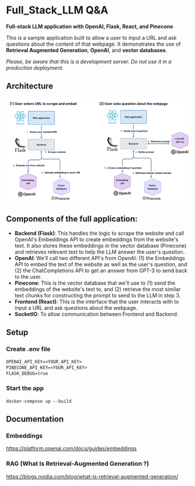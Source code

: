 # Full_Stack_LLM Q&A

**__Full-stack LLM application with OpenAI, Flask, React, and Pinecone__**

This is a sample application built to allow a user to input a URL and ask questions about the content of that webpage. It demonstrates the use of **Retrieval Augmented Generation**, **OpenAI**, and **vector databases**. 

*Please, be aware that this is a development server. Do not use it in a production deployment.*

## Architecture
![Architecture](LLM_app_organisation.png)

## Components of the full application:
* **Backend (Flask)**: This handles the logic to scrape the website and call OpenAI's Embeddings API to create embeddings from the website's text. It also stores these embeddings in the vector database (Pinecone) and retrieves relevant text to help the LLM answer the user's question.
* **OpenAI**: We'll call two different API's from OpenAI: (1) the Embeddings API to embed the text of the website as well as the user's question, and (2) the ChatCompletions API to get an answer from GPT-3 to send back to the user.
*  **Pinecone**: This is the vector database that we'll use to (1) send the embeddings of the website's text to, and (2) retrieve the most similar text chunks for constructing the prompt to send to the LLM in step 3.
*  **Frontend (React)**: This is the interface that the user interacts with to input a URL and ask questions about the webpage.
*  **SocketIO**: To allow communication between Frontend and Backend.

## Setup

### Create .env file
```
OPENAI_API_KEY=<YOUR_API_KEY>
PINECONE_API_KEY=<YOUR_API_KEY>
FLASK_DEBUG=true
```

### Start the app
```
docker-compose up --build
```

## Documentation

### Embeddings
https://platform.openai.com/docs/guides/embeddings

### RAG (What Is Retrieval-Augmented Generation ?)
https://blogs.nvidia.com/blog/what-is-retrieval-augmented-generation/

